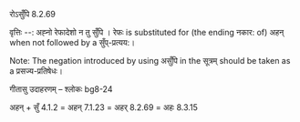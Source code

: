 

 रोऽसुँपि 8.2.69 


वृत्तिः --: अह्‍नो रेफादेशो न तु सुँपि । रेफः is substituted for (the ending नकार: of) अहन् when not followed by a सुँप्-प्रत्यय:। 

Note: The negation introduced by using असुँपि in the सूत्रम् should be taken as a प्रसज्य-प्रतिषेधः। 


गीतासु उदाहरणम् – श्लोकः bg8-24 

अहन् + सुँ 4.1.2 = अहन् 7.1.23 = अहर् 8.2.69 = अहः 8.3.15 


